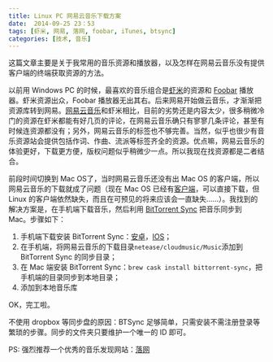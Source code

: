 ```yaml
---
title: Linux PC 网易云音乐下载方案
date:  2014-09-25 23：53
tags: [虾米, 网易, 落网, foobar, iTunes, btsync]
categories: [技术, 音乐]
---
```


这篇文章主要是关于我常用的音乐资源和播放器，以及怎样在网易云音乐没有提供客户端的终端获取资源的方法。

以前用 Windows PC 的时候，最喜欢的音乐组合是[虾米](http://www.xiami.com/)的资源和 [Foobar](http://www.foobar2000.org/) 播放器。虾米资源出众，Foobar 播放器无出其右。后来网易开始做云音乐，才渐渐把资源库转到网易。[网易云音乐](http://music.163.com)和虾米相比，目前的劣势还是内容太少，很多稍微冷门的资源在虾米都能有好几页的评论，在网易云音乐确只有寥寥几条评论，甚至有时候连资源都没有；另外，网易云音乐的标签也不够完善。当然，似乎也很少有音乐资源站会提供包括作词、作曲、流派等标签齐全的资源。优点嘛，网易云音乐的体验更好，下载更方便，版权问题似乎稍微少一点。所以我现在找资源都是二者结合。

前段时间切换到 Mac OS了，当时网易云音乐还没有出 Mac OS 的客户端，所以网易云音乐的下载就成了问题（现在 Mac OS 已经有[客户端](http://music.163.com/#/download)，可以直接下载，但 Linux 的客户端依然缺失，而且在可预见的将来应该会一直缺失……）。我找到的解决方案是，在手机端下载音乐，然后利用 [BitTorrent Sync](http://www.bittorrent.com/sync) 把音乐同步到 Mac。步骤如下：

1. 手机端下载安装 BitTorrent Sync：[安卓](https://play.google.com/store/apps/details?id=com.bittorrent.sync)，[IOS](https://itunes.apple.com/us/app/bittorrent-sync/id665156116?mt=8)；
2. 在手机端，将网易云音乐的下载目录`netease/cloudmusic/Music`添加到 BitTorrent Sync 的同步目录；
3. 在 Mac 端安装 BitTorrent Sync：`brew cask install bittorrent-sync`，把手机端的目录同步到本地目录；
4. 添加到本地音乐库

OK，完工啦。

不使用 dropbox 等同步盘的原因：BTSync 足够简单，只需安装不需注册登录等繁琐的步骤。同步的文件夹只要维护一个唯一的 ID 即可。

PS: 强烈推荐一个优秀的音乐发现网站：[落网](http://www.luoo.net/)
